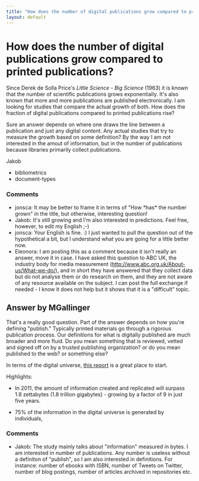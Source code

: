 ```yaml
---
title: "How does the number of digital publications grow compared to printed publications?"
layout: default
---
```

How does the number of digital publications grow compared to printed publications?
=====================
Since Derek de Solla Price's *Little Science - Big Science* (1963) it is
known that the number of scientific publications grows exponentially.
It's also known that more and more publications are published
electronically. I am looking for studies that compare the actual growth
of both. How does the fraction of digital publications compared to
printed publications rise?

Sure an answer depends on where one draws the line between a publication
and just any digital content. Any actual studies that try to measure the
growth based on some definition? By the way I am not interested in the
amout of information, but in the number of publications because
libraries primarily collect publications.

Jakob

<ul class="tags"><li class="tag">bibliometrics</li><li class="tag">document-types</li></ul>

### Comments ###
* jonsca: It may be better to frame it in terms of "How \*has\* the number grown"
in the title, but otherwise, interesting question!
* Jakob: It's still growing and I'm also interested in predictions. Feel free,
however, to edit my English ;-)
* jonsca: Your English is fine. :) I just wanted to pull the question out of the
hypothetical a bit, but I understand what you are going for a little
better now.
* Eleonora: I am posting this as a comment because it isn't really an answer, move
it in case. I have asked this question to ABC UK, the industry body for
media measurement (http://www.abc.org.uk/About-us/What-we-do/), and in
short they have answered that they collect data but do not analyse them
or do research on them, and they are not aware of any resource available
on the subject. I can post the full exchange if needed - I know it does
not help but it shows that it is a "difficult" topic.


Answer by MGallinger
----------------
That's a really good question. Part of the answer depends on how you're
defining "publish." Typically printed materials go through a rigorous
publication process. Our definitions for what is digitally published are
much broader and more fluid. Do you mean something that is reviewed,
vetted and signed off on by a trusted publishing organization? or do you
mean published to the web? or something else?

In terms of the digital universe, [this
report](http://www.emc.com/collateral/analyst-reports/idc-extracting-value-from-chaos-ar.pdf)
is a great place to start.

Highlights:

-   In 2011, the amount of information created and replicated will
    surpass 1.8 zettabytes (1.8 trillion gigabytes) - growing by a
    factor of 9 in just five years.

-   75% of the information in the digital universe is generated by
    individuals,



### Comments ###
* Jakob: The study mainly talks about "information" measured in bytes. I am
interested in number of publications. Any number is useless without a
definiton of "publish", so I am also interested in definitions. For
instance: number of ebooks with ISBN, number of Tweets on Twitter,
number of blog postings, number of articles archived in repositories
etc.


